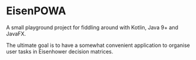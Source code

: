 # EisenPOWA

A small playground project for fiddling around with Kotlin, Java 9+ and JavaFX.

The ultimate goal is to have a somewhat convenient application to organise user tasks in Eisenhower decision matrices.
